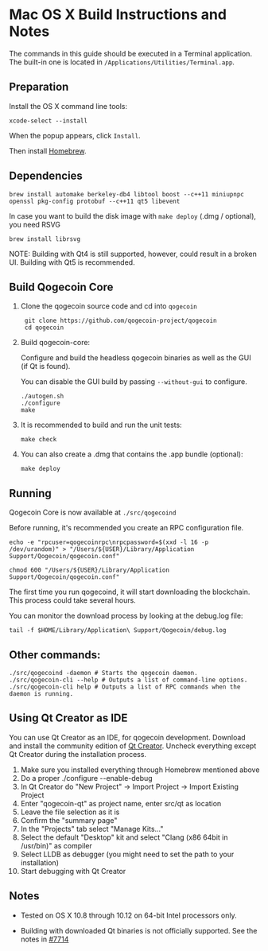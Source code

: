 Mac OS X Build Instructions and Notes
====================================
The commands in this guide should be executed in a Terminal application.
The built-in one is located in `/Applications/Utilities/Terminal.app`.

Preparation
-----------
Install the OS X command line tools:

`xcode-select --install`

When the popup appears, click `Install`.

Then install [Homebrew](http://brew.sh).

Dependencies
----------------------

    brew install automake berkeley-db4 libtool boost --c++11 miniupnpc openssl pkg-config protobuf --c++11 qt5 libevent

In case you want to build the disk image with `make deploy` (.dmg / optional), you need RSVG

    brew install librsvg

NOTE: Building with Qt4 is still supported, however, could result in a broken UI. Building with Qt5 is recommended.

Build Qogecoin Core
------------------------

1. Clone the qogecoin source code and cd into `qogecoin`

        git clone https://github.com/qogecoin-project/qogecoin
        cd qogecoin

2.  Build qogecoin-core:

    Configure and build the headless qogecoin binaries as well as the GUI (if Qt is found).

    You can disable the GUI build by passing `--without-gui` to configure.

        ./autogen.sh
        ./configure
        make

3.  It is recommended to build and run the unit tests:

        make check

4.  You can also create a .dmg that contains the .app bundle (optional):

        make deploy

Running
-------

Qogecoin Core is now available at `./src/qogecoind`

Before running, it's recommended you create an RPC configuration file.

    echo -e "rpcuser=qogecoinrpc\nrpcpassword=$(xxd -l 16 -p /dev/urandom)" > "/Users/${USER}/Library/Application Support/Qogecoin/qogecoin.conf"

    chmod 600 "/Users/${USER}/Library/Application Support/Qogecoin/qogecoin.conf"

The first time you run qogecoind, it will start downloading the blockchain. This process could take several hours.

You can monitor the download process by looking at the debug.log file:

    tail -f $HOME/Library/Application\ Support/Qogecoin/debug.log

Other commands:
-------

    ./src/qogecoind -daemon # Starts the qogecoin daemon.
    ./src/qogecoin-cli --help # Outputs a list of command-line options.
    ./src/qogecoin-cli help # Outputs a list of RPC commands when the daemon is running.

Using Qt Creator as IDE
------------------------
You can use Qt Creator as an IDE, for qogecoin development.
Download and install the community edition of [Qt Creator](https://www.qt.io/download/).
Uncheck everything except Qt Creator during the installation process.

1. Make sure you installed everything through Homebrew mentioned above
2. Do a proper ./configure --enable-debug
3. In Qt Creator do "New Project" -> Import Project -> Import Existing Project
4. Enter "qogecoin-qt" as project name, enter src/qt as location
5. Leave the file selection as it is
6. Confirm the "summary page"
7. In the "Projects" tab select "Manage Kits..."
8. Select the default "Desktop" kit and select "Clang (x86 64bit in /usr/bin)" as compiler
9. Select LLDB as debugger (you might need to set the path to your installation)
10. Start debugging with Qt Creator

Notes
-----

* Tested on OS X 10.8 through 10.12 on 64-bit Intel processors only.

* Building with downloaded Qt binaries is not officially supported. See the notes in [#7714](https://github.com/bitcoin/bitcoin/issues/7714)
